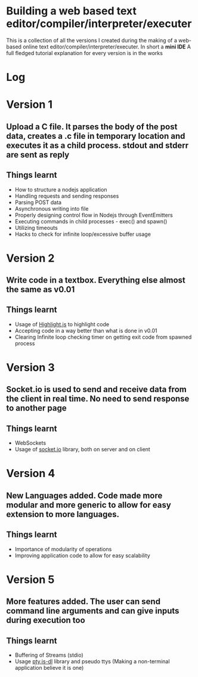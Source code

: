 Building a web based text editor/compiler/interpreter/executer
==============================================================
This is a collection of all the versions I created during the making of a web-based online text editor/compiler/interpreter/executer. In short a __mini IDE__
A full fledged tutorial explanation for every version is in the works

# Log

Version 1
=========
## Upload a C file. It parses the body of the post data, creates a .c file in temporary location and executes it as a child process. stdout and stderr are sent as reply

## Things learnt
  * How to structure a nodejs application
  * Handling requests and sending responses
  * Parsing POST data
  * Asynchronous writing into file
  * Properly designing control flow in Nodejs through EventEmitters
  * Executing commands in child processes - exec() and spawn()
  * Utilizing timeouts
  * Hacks to check for infinite loop/excessive buffer usage

Version 2
=========
## Write code in a textbox. Everything else almost the same as v0.01

## Things learnt
  * Usage of [Highlight.js](http://softwaremaniacs.org/soft/highlight/en/) to highlight code
  * Accepting code in a way better than what is done in v0.01
  * Clearing Infinite loop checking timer on getting exit code from spawned process

Version 3
=========
## Socket.io is used to send and receive data from the client in real time. No need to send response to another page

## Things learnt
  * WebSockets
  * Usage of [socket.io](http://socket.io/) library, both on server and on client

Version 4
=========
## New Languages added. Code made more modular and more generic to allow for easy extension to more languages.

## Things learnt
  * Importance of modularity of operations
  * Improving application code to allow for easy scalability

Version 5
=========
## More features added. The user can send command line arguments and can give inputs during execution too

## Things learnt
  * Buffering of Streams (stdio)
  * Usage [pty.js-dl](https://github.com/chjj/pty.js/) library and pseudo ttys (Making a non-terminal application believe it is one)
